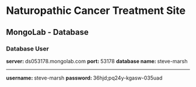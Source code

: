 <h1>Naturopathic Cancer Treatment Site</h1>

<h2>MongoLab - Database</h2>
<h3>Database User</h3>
<strong>server: </strong>ds053178.mongolab.com
<strong>port: </strong>53178
<strong>database name: </strong>steve-marsh
<hr>
<strong>username: </strong> steve-marsh
<strong>password: </strong>36hjd;pq24y-kgasw-035uad
